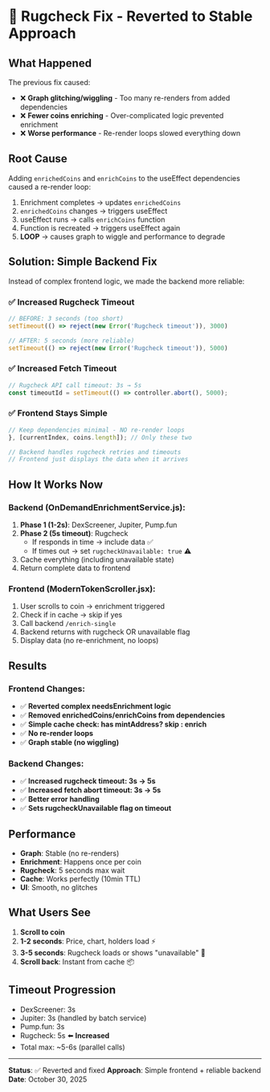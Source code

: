 # 🔧 Rugcheck Fix - Reverted to Stable Approach

## What Happened

The previous fix caused:
- ❌ **Graph glitching/wiggling** - Too many re-renders from added dependencies
- ❌ **Fewer coins enriching** - Over-complicated logic prevented enrichment
- ❌ **Worse performance** - Re-render loops slowed everything down

## Root Cause

Adding `enrichedCoins` and `enrichCoins` to the useEffect dependencies caused a re-render loop:
1. Enrichment completes → updates `enrichedCoins`
2. `enrichedCoins` changes → triggers useEffect
3. useEffect runs → calls `enrichCoins` function
4. Function is recreated → triggers useEffect again
5. **LOOP** → causes graph to wiggle and performance to degrade

## Solution: Simple Backend Fix

Instead of complex frontend logic, we made the backend more reliable:

### ✅ Increased Rugcheck Timeout
```javascript
// BEFORE: 3 seconds (too short)
setTimeout(() => reject(new Error('Rugcheck timeout')), 3000)

// AFTER: 5 seconds (more reliable)
setTimeout(() => reject(new Error('Rugcheck timeout')), 5000)
```

### ✅ Increased Fetch Timeout
```javascript
// Rugcheck API call timeout: 3s → 5s
const timeoutId = setTimeout(() => controller.abort(), 5000);
```

### ✅ Frontend Stays Simple
```javascript
// Keep dependencies minimal - NO re-render loops
}, [currentIndex, coins.length]); // Only these two

// Backend handles rugcheck retries and timeouts
// Frontend just displays the data when it arrives
```

## How It Works Now

### Backend (OnDemandEnrichmentService.js):
1. **Phase 1 (1-2s)**: DexScreener, Jupiter, Pump.fun
2. **Phase 2 (5s timeout)**: Rugcheck
   - If responds in time → include data ✅
   - If times out → set `rugcheckUnavailable: true` ⚠️
3. Cache everything (including unavailable state)
4. Return complete data to frontend

### Frontend (ModernTokenScroller.jsx):
1. User scrolls to coin → enrichment triggered
2. Check if in cache → skip if yes
3. Call backend `/enrich-single`
4. Backend returns with rugcheck OR unavailable flag
5. Display data (no re-enrichment, no loops)

## Results

### Frontend Changes:
- ✅ **Reverted complex needsEnrichment logic**
- ✅ **Removed enrichedCoins/enrichCoins from dependencies**
- ✅ **Simple cache check: has mintAddress? skip : enrich**
- ✅ **No re-render loops**
- ✅ **Graph stable (no wiggling)**

### Backend Changes:
- ✅ **Increased rugcheck timeout: 3s → 5s**
- ✅ **Increased fetch abort timeout: 3s → 5s**
- ✅ **Better error handling**
- ✅ **Sets rugcheckUnavailable flag on timeout**

## Performance

- **Graph**: Stable (no re-renders)
- **Enrichment**: Happens once per coin
- **Rugcheck**: 5 seconds max wait
- **Cache**: Works perfectly (10min TTL)
- **UI**: Smooth, no glitches

## What Users See

1. **Scroll to coin**
2. **1-2 seconds**: Price, chart, holders load ⚡
3. **3-5 seconds**: Rugcheck loads or shows "unavailable" 🔐
4. **Scroll back**: Instant from cache 📦

## Timeout Progression

- DexScreener: 3s
- Jupiter: 3s (handled by batch service)
- Pump.fun: 3s
- Rugcheck: 5s ⬅️ **Increased**
- Total max: ~5-6s (parallel calls)

---

**Status**: ✅ Reverted and fixed
**Approach**: Simple frontend + reliable backend
**Date**: October 30, 2025
